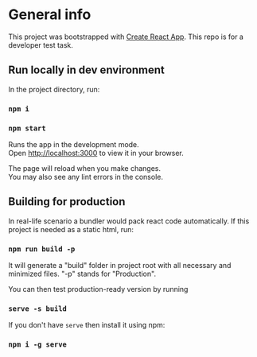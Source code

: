 # General info

This project was bootstrapped with [Create React App](https://github.com/facebook/create-react-app).
This repo is for a developer test task.

## Run locally in dev environment

In the project directory, run:

### `npm i`

### `npm start`

Runs the app in the development mode.\
Open [http://localhost:3000](http://localhost:3000) to view it in your browser.

The page will reload when you make changes.\
You may also see any lint errors in the console.

## Building for production

In real-life scenario a bundler would pack react code automatically. If this project is needed as a static html, run:

### `npm run build -p`

It will generate a "build" folder in project root with all necessary and minimized files.
"-p" stands for "Production".

You can then test production-ready version by running

### `serve -s build`

If you don't have `serve` then install it using npm:

### `npm i -g serve`
